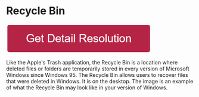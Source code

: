 # Recycle Bin


[![Recycle Bin](redd.png)](https://icncomputer.com/what-is-recycle-bin/)


Like the Apple's Trash application, the Recycle Bin is a location where deleted files or folders are temporarily stored in every version of Microsoft Windows since Windows 95. The Recycle Bin allows users to recover files that were deleted in Windows. It is on the desktop. The image is an example of what the Recycle Bin may look like in your version of Windows.
